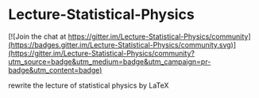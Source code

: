 # Lecture-Statistical-Physics

[![Join the chat at https://gitter.im/Lecture-Statistical-Physics/community](https://badges.gitter.im/Lecture-Statistical-Physics/community.svg)](https://gitter.im/Lecture-Statistical-Physics/community?utm_source=badge&utm_medium=badge&utm_campaign=pr-badge&utm_content=badge)

rewrite the lecture of statistical physics by LaTeX
